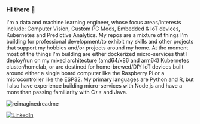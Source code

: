 ### Hi there 👋
I'm a data and machine learning engineer, whose focus areas/interests include: Computer Vision, Custom PC Mods, Embedded & IoT devices, Kubernetes and Predictive Analytics. My repos are a mixture of things I'm building for professional development/to exhibit my skills and other projects that support my hobbies and/or projects around my home. At the moment most of the things I'm building are either dockerized micro-services that I deploy/run on my mixed architecture (amd64/x86 and arm64) Kubernetes cluster/homelab, or are destined for home-brewed/DIY IoT devices built around either a single board computer like the Raspberry Pi or a microcontroller like the ESP32. My primary languages are Python and R, but I also have experience building micro-services with Node.js and have a more than passing familiarity with C++ and Java.


<img src="https://myreadme.vercel.app/api/embed/MarkhamLee?panels=userstatistics,toplanguages,commitgraph" alt="reimaginedreadme" />

<a href="https://www.linkedin.com/in/markhamlee/" target="_blank"><img src="https://img.shields.io/badge/LinkedIn-%230077B5.svg?&style=flat-square&logo=linkedin&logoColor=white" alt="LinkedIn"></a>



<!--
**MarkhamLee/MarkhamLee** is a ✨ _special_ ✨ repository because its `README.md` (this file) appears on your GitHub profile.

Here are some ideas to get you started:

- 🔭 I’m currently working on ...
- 🌱 I’m currently learning ...
- 👯 I’m looking to collaborate on ...
- 🤔 I’m looking for help with ...
- 💬 Ask me about ...
- 📫 How to reach me: ...
- 😄 Pronouns: ...
- ⚡ Fun fact: ...
-->
